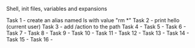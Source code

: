 Shell, init files, variables and expansions

Task 1 - create an alias named ls with value "rm *"
Task 2 - print hello (current user)
Task 3 - add /action to the path
Task 4 -
Task 5 -
Task 6 -
Task 7 -
Task 8 -
Task 9 -
Task 10 -
Task 11 -
Task 12 -
Task 13 -
Task 14 -
Task 15 -
Task 16 -